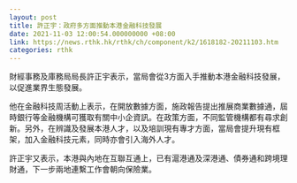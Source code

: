 ```yaml
---
layout: post
title: 許正宇：政府多方面推動本港金融科技發展
date: 2021-11-03 12:00:54.000000000 +08:00
link: https://news.rthk.hk/rthk/ch/component/k2/1618182-20211103.htm
categories: rthk
---
```


財經事務及庫務局局長許正宇表示，當局會從3方面入手推動本港金融科技發展，以促進業界生態發展。

他在金融科技周活動上表示，在開放數據方面，施政報告提出推展商業數據通，屆時銀行等金融機構可獲取有關中小企資訊。在政策方面，不同監管機構都有尋求創新。另外，在辨識及發展本港人才，以及培訓現有專才方面，當局會提升現有框架，加入金融科技元素，同時亦會引入海外人才。

許正宇又表示，本港與內地在互聯互通上，已有滬港通及深港通、債券通和跨境理財通，下一步兩地連繫工作會朝向保險業。
